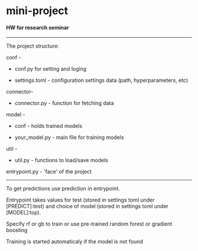 # mini-project
#### HW for research seminar

---
The project structure:

conf - 

  - conf.py for setting and loging
  
  - settings.toml - configuration settings data (path, hyperparameters, etc)
  
  
connector-

- connector.py - function for fetching data
  
model -

 - conf - holds trained models
  
 - your_model.py - main file for training models
  

util -

 - util.py - functions to load/save models
  
  
entrypoint.py - 'face' of the project

---

To get predictions use prediction in entrypoint.

Entrypoint takes values for test (stored in settings toml under [PREDICT]:test) and choice of model (stored in settings toml under [MODEL]:top).

Specify rf or gb to train or use pre-trained random forest or gradient boosting

Training is started automaticaly if the model is not found 
